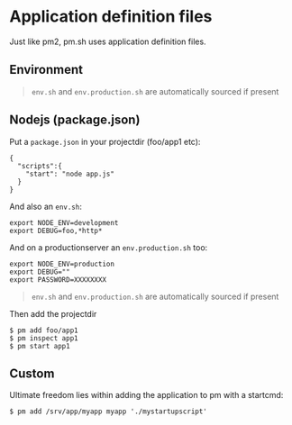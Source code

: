 Application definition files
============================

Just like pm2, pm.sh uses application definition files.

## Environment

> `env.sh` and `env.production.sh` are automatically sourced if present

## Nodejs (package.json)

Put a `package.json` in your projectdir (foo/app1 etc):

    {
      "scripts":{
        "start": "node app.js"
      }
    }

And also an `env.sh`:

    export NODE_ENV=development
    export DEBUG=foo,*http*

And on a productionserver an `env.production.sh` too:

    export NODE_ENV=production
    export DEBUG=""
    export PASSWORD=XXXXXXXX

> `env.sh` and `env.production.sh` are automatically sourced if present

Then add the projectdir

    $ pm add foo/app1
    $ pm inspect app1
    $ pm start app1

## Custom

Ultimate freedom lies within adding the application to pm with a startcmd:

    $ pm add /srv/app/myapp myapp './mystartupscript'
